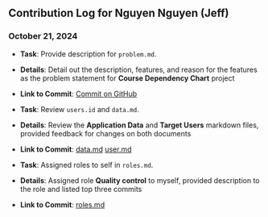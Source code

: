 ## Contribution Log for Nguyen Nguyen (Jeff)

### October 21, 2024
- **Task**: Provide description for `problem.md`.
- **Details**: Detail out the description, features, and reason for the features as the problem statement for **Course Dependency Chart** project
- **Link to Commit**: [Commit on GitHub](https://github.com/kitanome/course-dependency-chart/commit/f8cac5b956f1bf0738b9a4443edb70b3fda90d50)

- **Task**: Review `users.id` and `data.md`.
- **Details**: Review the **Application Data** and **Target Users** markdown files, provided feedback for changes on both documents
- **Link to Commit**: [data.md](https://github.com/kitanome/course-dependency-chart/commit/67b358c923da16ade8b3de408efbfd7b45d4c45c) [user.md](https://github.com/kitanome/course-dependency-chart/commit/536b9df4c128aeeac1eb55dace5bf01cedea20ca)

- **Task**: Assigned roles to self in `roles.md`.
- **Details**: Assigned role **Quality control** to myself, provided description to the role and listed top three commits
- **Link to Commit**: [roles.md](https://github.com/kitanome/course-dependency-chart/commit/b0bb709570a2598e61b1ab2435c7d62bdd7f4e3d)
